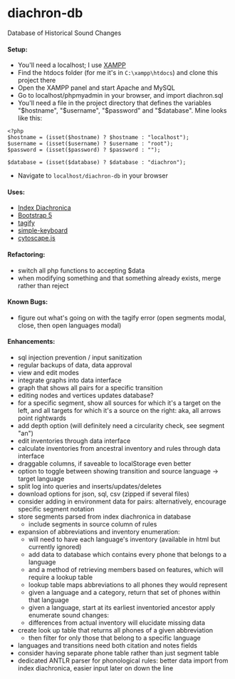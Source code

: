 # diachron-db
Database of Historical Sound Changes

#### Setup:
+ You'll need a localhost; I use [XAMPP](https://www.apachefriends.org/)
+ Find the htdocs folder (for me it's in <code>C:\xampp\htdocs</code>) and clone this project there
+ Open the XAMPP panel and start Apache and MySQL
+ Go to localhost/phpmyadmin in your browser, and import diachron.sql
+ You'll need a file in the project directory that defines the variables "\$hostname", "\$username", "\$password" and "\$database". Mine looks like this:
```
<?php
$hostname = (isset($hostname) ? $hostname : "localhost");
$username = (isset($username) ? $username : "root");
$password = (isset($password) ? $password : "");

$database = (isset($database) ? $database : "diachron");
```

+ Navigate to <code>localhost/diachron-db</code> in your browser

#### Uses:
+ [Index Diachronica](https://chridd.nfshost.com/diachronica/all)
+ [Bootstrap 5](https://getbootstrap.com/)
+ [tagify](https://yaireo.github.io/tagify/)
+ [simple-keyboard](https://hodgef.com/simple-keyboard/)
+ [cytoscape.js](https://js.cytoscape.org/)

#### Refactoring:
+ switch all php functions to accepting $data
+ when modifying something and that something already exists, merge rather than reject

#### Known Bugs:
+ figure out what's going on with the tagify error (open segments modal, close, then open languages modal)

#### Enhancements: 
+ sql injection prevention / input sanitization
+ regular backups of data, data approval
+ view and edit modes
+ integrate graphs into data interface
+ graph that shows all pairs for a specific transition
+ editing nodes and vertices updates database?
+ for a specific segment, show all sources for which it's a target on the left, and all targets for which it's a source on the right: aka, all arrows point rightwards
+ add depth option (will definitely need a circularity check, see segment "an")
+ edit inventories through data interface
+ calculate inventories from ancestral inventory and rules through data interface
+ draggable columns, if saveable to localStorage even better
+ option to toggle between showing transition and source language → target language
+ split log into queries and inserts/updates/deletes
+ download options for json, sql, csv (zipped if several files)
+ consider adding in environment data for pairs: alternatively, encourage specific segment notation
+ store segments parsed from index diachronica in database
  + include segments in source column of rules
+ expansion of abbreviations and inventory enumeration:
  + will need to have each language's inventory (available in html but currently ignored)
  + add data to database which contains every phone that belongs to a language
  + and a method of retrieving members based on features, which will require a lookup table
  + lookup table maps abbreviations to all phones they would represent
  + given a language and a category, return that set of phones within that language
  + given a language, start at its earliest inventoried ancestor apply enumerate sound changes:
  + differences from actual inventory will elucidate missing data
+ create look up table that returns all phones of a given abbreviation
  + then filter for only those that belong to a specific language
+ languages and transitions need both citation and notes fields
+ consider having separate phone table rather than just segment table
+ dedicated ANTLR parser for phonological rules: better data import from index diachronica, easier input later on down the line

